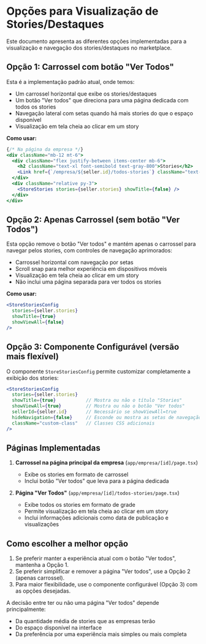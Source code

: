 # Opções para Visualização de Stories/Destaques

Este documento apresenta as diferentes opções implementadas para a visualização e navegação dos stories/destaques no marketplace.

## Opção 1: Carrossel com botão "Ver Todos"

Esta é a implementação padrão atual, onde temos:

- Um carrossel horizontal que exibe os stories/destaques
- Um botão "Ver todos" que direciona para uma página dedicada com todos os stories
- Navegação lateral com setas quando há mais stories do que o espaço disponível
- Visualização em tela cheia ao clicar em um story

**Como usar:**
```jsx
{/* Na página da empresa */}
<div className="mb-12 mt-6">
  <div className="flex justify-between items-center mb-6">
    <h2 className="text-xl font-semibold text-gray-800">Stories</h2>
    <Link href={`/empresa/${seller.id}/todos-stories`} className="text-blue-600 text-xs hover:underline">Ver todos</Link>
  </div>
  <div className="relative py-3">
    <StoreStories stories={seller.stories} showTitle={false} />
  </div>
</div>
```

## Opção 2: Apenas Carrossel (sem botão "Ver Todos")

Esta opção remove o botão "Ver todos" e mantém apenas o carrossel para navegar pelos stories, com controles de navegação aprimorados:

- Carrossel horizontal com navegação por setas
- Scroll snap para melhor experiência em dispositivos móveis
- Visualização em tela cheia ao clicar em um story
- Não inclui uma página separada para ver todos os stories

**Como usar:**
```jsx
<StoreStoriesConfig 
  stories={seller.stories} 
  showTitle={true}
  showViewAll={false}
/>
```

## Opção 3: Componente Configurável (versão mais flexível)

O componente `StoreStoriesConfig` permite customizar completamente a exibição dos stories:

```jsx
<StoreStoriesConfig 
  stories={seller.stories} 
  showTitle={true}           // Mostra ou não o título "Stories"
  showViewAll={true}         // Mostra ou não o botão "Ver todos"
  sellerId={seller.id}       // Necessário se showViewAll=true
  hideNavigation={false}     // Esconde ou mostra as setas de navegação
  className="custom-class"   // Classes CSS adicionais
/>
```

## Páginas Implementadas

1. **Carrossel na página principal da empresa** (`app/empresa/[id]/page.tsx`)
   - Exibe os stories em formato de carrossel
   - Inclui botão "Ver todos" que leva para a página dedicada

2. **Página "Ver Todos"** (`app/empresa/[id]/todos-stories/page.tsx`)
   - Exibe todos os stories em formato de grade
   - Permite visualização em tela cheia ao clicar em um story
   - Inclui informações adicionais como data de publicação e visualizações

## Como escolher a melhor opção

1. Se preferir manter a experiência atual com o botão "Ver todos", mantenha a Opção 1.
2. Se preferir simplificar e remover a página "Ver todos", use a Opção 2 (apenas carrossel).
3. Para maior flexibilidade, use o componente configurável (Opção 3) com as opções desejadas.

A decisão entre ter ou não uma página "Ver todos" depende principalmente:
- Da quantidade média de stories que as empresas terão
- Do espaço disponível na interface
- Da preferência por uma experiência mais simples ou mais completa 